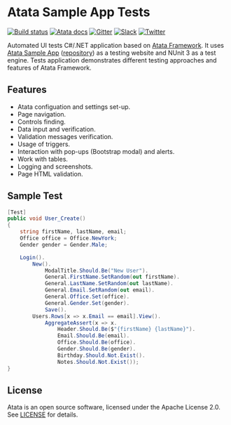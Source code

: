 # Atata Sample App Tests

[![Build status](https://dev.azure.com/atata-framework/atata-sample-app-tests/_apis/build/status/atata-sample-app-tests-ci)](https://dev.azure.com/atata-framework/atata-sample-app-tests/_build/latest?definitionId=26)
[![Atata docs](https://img.shields.io/badge/docs-Atata_Framework-orange.svg)](https://atata.io)
[![Gitter](https://badges.gitter.im/atata-framework/atata.svg)](https://gitter.im/atata-framework/atata)
[![Slack](https://img.shields.io/badge/join-Slack-green.svg?colorB=4EB898)](https://join.slack.com/t/atata-framework/shared_invite/zt-5j3lyln7-WD1ZtMDzXBhPm0yXLDBzbA)
[![Twitter](https://img.shields.io/badge/follow-@AtataFramework-blue.svg)](https://twitter.com/AtataFramework)

Automated UI tests C#/.NET application based on [Atata Framework](https://github.com/atata-framework/atata).
It uses [Atata Sample App](https://demo.atata.io) ([repository](https://github.com/atata-framework/atata-sample-app)) as a testing website and NUnit 3 as a test engine.
Tests application demonstrates different testing approaches and features of Atata Framework.

## Features

* Atata configuation and settings set-up.
* Page navigation.
* Controls finding.
* Data input and verification.
* Validation messages verification.
* Usage of triggers.
* Interaction with pop-ups (Bootstrap modal) and alerts.
* Work with tables.
* Logging and screenshots.
* Page HTML validation.

## Sample Test

```cs
[Test]
public void User_Create()
{
    string firstName, lastName, email;
    Office office = Office.NewYork;
    Gender gender = Gender.Male;

    Login().
        New().
            ModalTitle.Should.Be("New User").
            General.FirstName.SetRandom(out firstName).
            General.LastName.SetRandom(out lastName).
            General.Email.SetRandom(out email).
            General.Office.Set(office).
            General.Gender.Set(gender).
            Save().
        Users.Rows[x => x.Email == email].View().
            AggregateAssert(x => x.
                Header.Should.Be($"{firstName} {lastName}").
                Email.Should.Be(email).
                Office.Should.Be(office).
                Gender.Should.Be(gender).
                Birthday.Should.Not.Exist().
                Notes.Should.Not.Exist());
}
```

## License

Atata is an open source software, licensed under the Apache License 2.0. See [LICENSE](LICENSE) for details.
